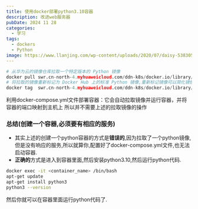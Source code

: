 ```yaml
---
title: 使用docker部署python3.10容器
description: 改进web服务器
pubDate: 2024 11 28
categories:
  - 学习
tags:
  - dockers
  - Python
image: https://www.llanjing.com/wp-content/uploads/2020/07/daisy-5383056_640.jpg
---
```


```python
# 从华为云的镜像仓库拉取一个特定版本的 Python 镜像
docker pull swr.cn-north-4.myhuaweicloud.com/ddn-k8s/docker.io/library/python:3.10 
# 将拉取的镜像重新标记为 Docker Hub 上的标准 Python 镜像,重新标记镜像可以简化镜像路径
docker tag  swr.cn-north-4.myhuaweicloud.com/ddn-k8s/docker.io/library/python:3.10  docker.io/library/python:3.10 
```

利用docker-compose.yml文件部署容器：它会自动拉取镜像并运行容器，并将容器的端口映射到主机上
所以并不需要上述的拉取镜像的操作

### 总结(创建一个容器,必须要有相应的服务)

- 其实上述的创建一个python容器的方式是**错误的**,因为拉取了一个python镜像,但是没有响应的服务,所以就算你,配置好了docker-compose.yml文件,也无法启动容器.
- **正确的**方式是进入到容器里面,然后安装python3.10,然后运行python代码.

```bash
docker exec -it <container_name> /bin/bash
apt-get update
apt-get install python3
python3 --version
```

然后你就可以在容器里面运行python代码了.
